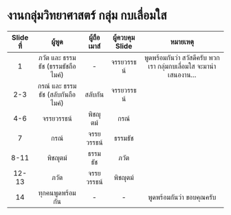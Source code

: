 # งานกลุ่มวิทยาศาสตร์ กลุ่ม กบเลื่อมใส

| Slide ที่ 	|              ผู้พูด             	|  ผู้ถือเมาส์  	| ผู้ควบคุม Slide 	|                         หมายเหตุ                        	|
|:-------:	|:----------------------------:	|:---------:	|:------------:	|:------------------------------------------------------:	|
|    1    	| ภวัต และ ธรรมธัช (ธรรมธัชถือไมค์) 	|     -     	|   จรรยวรรธน์  	| พูดพร้อมกันว่า สวัสดีครับ พวกเรา กลุ่มกบเลื่อมใส จะมานำเสนองาน... 	|
|   2-3   	|  กรณ์ และ ธรรมธัช (สลับกันถือไมค์) 	|   สลับกัน   	|   จรรยวรรธน์  	|                                                        	|
|   4-6   	|           จรรยวรรธน์          	|   พิชญุตม์   	|      กรณ์     	|                                                        	|
|    7    	|              กรณ์             	| จรรยวรรธน์ 	|    ธรรมธัช    	|                                                        	|
|   8-11  	|             พิชญุตม์            	|   ธรรมธัช  	|      ภวัต     	|                                                        	|
|  12-13  	|              ภวัต             	| จรรยวรรธน์ 	|     พิชญุตม์    	|                                                        	|
|    14   	|         ทุกคนพูดพร้อมกัน         	|     -     	|       -      	|                   พูดพร้อมกันว่า ขอบคุณครับ                  	|
